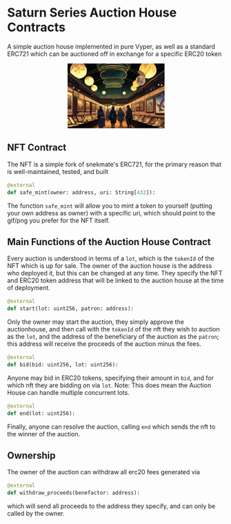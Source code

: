 # Saturn Series Auction House Contracts

A simple auction house implemented in pure Vyper, as well as a standard ERC721 which can be auctioned off in exchange for a specific ERC20 token

<p align="center">
  <img src="./Auctionhouse.jpeg" height="150" />
</p>

## NFT Contract

The NFT is a simple fork of snekmate's ERC721, for the primary reason that is well-maintained, tested, and built

```py
@external
def safe_mint(owner: address, uri: String[432]):
```

The function `safe_mint` will allow you to mint a token to yourself (putting your own address as owner) with a specific uri, which should point to the gif/png you prefer for the NFT itself.

## Main Functions of the Auction House Contract
Every auction is understood in terms of a `lot`, which is the `tokenId` of the NFT which is up for sale. The owner of the auction house is the address who deployed it, but this can be changed at any time. They specify the NFT and ERC20 token address that will be linked to the auction house at the time of deployment.

```py
@external
def start(lot: uint256, patron: address):
```

Only the owner may start the auction, they simply approve the auctionhouse, and then call with the `tokenId` of the nft they wish to auction as the `lot`, and the address of the beneficiary of the auction as the `patron`; this address will receive the proceeds of the auction minus the fees.

```py
@external
def bid(bid: uint256, lot: uint256):
```

Anyone may bid in ERC20 tokens, specifying their amount in `bid`, and for which nft they are bidding on via `lot`. Note: This does mean the Auction House can handle multiple concurrent lots.

```py
@external
def end(lot: uint256):
```

Finally, anyone can resolve the auction, calling `end` which sends the nft to the winner of the auction.

## Ownership

The owner of the auction can withdraw all erc20 fees generated via 

```py
@external
def withdraw_proceeds(benefactor: address):
```

which will send all proceeds to the address they specify, and can only be called by the owner.
